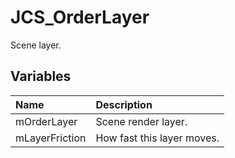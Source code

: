 # JCS_OrderLayer

Scene layer.

## Variables

| Name | Description |
|:---|:---|
| mOrderLayer | Scene render layer. |
| mLayerFriction | How fast this layer moves. |
